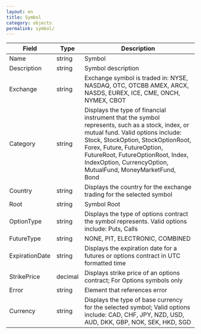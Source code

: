```yaml
---
layout: en
title: Symbol
category: objects
permalink: symbol/
---
```


| Field          | Type    | Description |
| -------------- | ------- | ----------- |
| Name           | string  | Symbol |
| Description    | string  | Symbol description |
| Exchange       | string  | Exchange symbol is traded in: NYSE, NASDAQ, OTC, OTCBB AMEX, ARCX, NASDS, EUREX, ICE, CME, ONCH, NYMEX, CBOT |
| Category       | string  | Displays the type of financial instrument that the symbol represents, such as a stock, index, or mutual fund. Valid options include: Stock, StockOption, StockOptionRoot, Forex, Future, FutureOption, FutureRoot, FutureOptionRoot, Index, IndexOption, CurrencyOption, MutualFund, MoneyMarketFund, Bond |
| Country        | string  | Displays the country for the exchange trading for the selected symbol |
| Root           | string  | Symbol Root |
| OptionType     | string  | Displays the type of options contract the symbol represents. Valid options include: Puts, Calls |
| FutureType     | string  | NONE, PIT, ELECTRONIC, COMBINED |
| ExpirationDate | string  | Displays the expiration date for a futures or options contract in UTC formatted time |
| StrikePrice    | decimal | Displays strike price of an options contract; For Options symbols only |
| Error          | string  | Element that references error |
| Currency       | string  | Displays the type of base currency for the selected symbol; Valid options include: CAD, CHF, JPY, NZD, USD, AUD, DKK, GBP, NOK, SEK, HKD, SGD |
